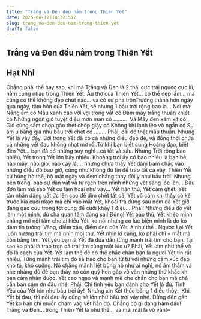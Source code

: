 ```yaml
---
title: "Trắng và Đen đều nằm trong Thiên Yết"
date: 2025-06-12T14:32:51Z
slug: trang-va-den-deu-nam-trong-thien-yet
draft: false
---
```


## Trắng và Đen đều nằm trong Thiên Yết

## Hạt Nhi

Chẳng phải thế hay sao, khi mà Trắng và Đen là 2 thái cực trái ngược cực kì, nằm cùng nhau trong Thiên Yết.​ ​Ấu thơ của Thiên Yết... có thể đẹp lắm... mà cũng có thể không đẹp chút nào... và có sự pha trộn​Trưởng thành hơn ngày qua ngày, tâm hôn của Thiên Yết, sẽ nhưng 1 bầu trời rộng bao la... Nơi mà:​ Nắng ấm có​ Màu xanh cao vời vợi trong vắt có​ Đám mây trắng thuần khiết có​ Những ngọn gió tuyệt diệu mơn man có​ .........​ ​ ​Và​ ​ ​ ​ Mây đen xám xịt có​ Gió cùng sấm chợp gào thét chớp giậy có​ Không khí lạnh lẽo vô ngần có​ Sự âm u băng giá như bầu trời chết có​ ........​ ​ ​Phải, cái đó thật mâu thuẫn. Nhưng Yết là vậy đấy. Bởi trong Yết đã có cả những điều đẹp đẽ, và đồng thời chứa cả những vết đau không nhạt mờ rồi.​Từ khi bạn biết cung Hoàng đạo, biết đến Yết... bạn đã có những suy nghĩ ..cả tốt và xấu. Nhưng​ ​Trời rộng bao nhiêu, Yết trong Yết lớn bấy nhiêu. Khoảng trời ấy có bao nhiêu là bạn bè, nào mây, nào gió, nào cây lá,... nhưng chưa thấy Yết dám bám chắc vào những điều đó bao giờ, cũng như không đủ tin để trao tất cả vậy. Thiên Yết cứ hững hờ thế, bộ mặt ngày và đem chẳng thay đổi y như bầu trời. Nhưng bên trong, bao sự dằn vặt và tự rạch trên mình những vết sáng lóe lên... Đau đớn lắm mà sao Yết cứ làm hoài như vậy... Yết hận thù, Yết căm ghét, Yết tàn nhẫn dâng uất ức lên cao để dìm chết tất cả, Yết vô cảm khi thấy có kẻ trước kia cười nkạo mà chỉ vào mặt Yết, khoái trá đứng sau ném đã Yết giờ đang gào cứu trong tột cùng để cười khẩy 1 điệu... Phải! Những điều đó yết làm một mình, dù chả quan tâm đúng sai! Đúng! Yết bảo thủ, Yết khép mình chẳng mở nội tâm cho ai hiểu Yết, ko nói nhưng có lúc biện minh là do ko dám tin tưởng. Vâng, điểm xấu, điểm đen của Yết là như thế .​ ​Ngược Lại.​ ​Yết luôn hướng trái tim mà nhìn mọi thứ. Yết nhin kĩ càng, ko phải chỉ = mắt mà còn bằng tim. Yết yêu bạn là Yết đã đưa dần từng mảnh trái tim cho bạn. Tại sao ko phải là trao trọn cả trái tim cùng một lúc ư? Phải, Yết làm như thế và đó là cách của Yết. Yết làm thế để có thể chắc chắn bạn là người Yết tin rất nhiều. Từng mảnh trái tim đó sẽ trao cho bạn từ từ với những cảm xúc đẹp khó tả, khó cưỡng. Nó chẳng mãnh liệt bùng nổ như ai nghĩ, nó âm thầm và nhẹ nhàng đủ để bạn thấy nó còn quý hơn gấp vô vàn những thứ khác khi bạn cảm nhận được. Yết cao ngạo và mạnh mẽ che chắn cho bạn mà chả cần bạn cảm ơn đâu nhé. Phải. Chỉ tình yêu bạn dành cho Yết là đủ. Tình Yêu của Yết lớn như bầu trời ấy! ​ ​Nhưng xin Kết thúc bằng 1 điều thôy:​ ​ ​Khi Yết bị đau, thì nỗi đau ấy cũng sẽ lớn như bầu trời vậy nhé. Đừng đến gần Yết ko bạn chỉ muốn chạm vào vết hằn đó. Chẳng có gì đáng ham đâu!​ ​ ​ ​Trắng và Đen... trong Thiên Yết là như thế... và mãi mãi là vô vàn!~​